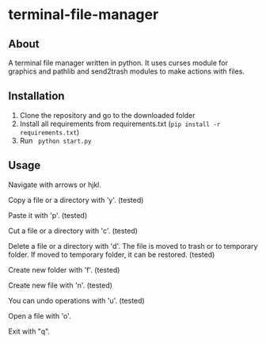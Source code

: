 # terminal-file-manager

## About

A terminal file manager written in python. It uses curses module for graphics and pathlib and send2trash modules to make actions with files.

## Installation

1. Clone the repository and go to the downloaded folder
2. Install all requirements from requirements.txt (```pip install -r requirements.txt```)
3. Run ``` python start.py```

## Usage

Navigate with arrows or hjkl.

Copy a file or a directory with 'y'. (tested)

Paste it with 'p'. (tested)

Cut a file or a directory with 'c'. (tested)

Delete a file or a directory with 'd'. The file is moved to trash or to temporary folder. If moved to temporary folder, it can be restored. (tested)

Create new folder with 'f'. (tested)

Create new file with 'n'. (tested)

You can undo operations with 'u'. (tested)

Open a file with 'o'.

Exit with "q".
